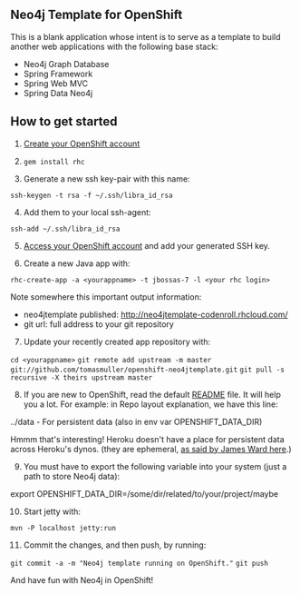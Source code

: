 Neo4j Template for OpenShift
----------------------------
This is a blank application whose intent is to serve as a template 
to build another web applications with the following base stack:

  * Neo4j Graph Database
  * Spring Framework
  * Spring Web MVC
  * Spring Data Neo4j


How to get started
------------------
1. [Create your OpenShift account](https://openshift.redhat.com/app)

2. `gem install rhc`

3. Generate a new ssh key-pair with this name:

  `ssh-keygen -t rsa -f ~/.ssh/libra_id_rsa`

4. Add them to your local ssh-agent:

  `ssh-add ~/.ssh/libra_id_rsa`

5. [Access your OpenShift account](https://openshift.redhat.com/app/account) and add your generated SSH key.

6. Create a new Java app with:

  `rhc-create-app -a <yourappname> -t jbossas-7 -l <your rhc login>`

  Note somewhere this important output information:

  * neo4jtemplate published:  http://neo4jtemplate-codenroll.rhcloud.com/
  * git url: full address to your git repository

7. Update your recently created app repository with:

  `cd <yourappname>`
  `git remote add upstream -m master git://github.com/tomasmuller/openshift-neo4jtemplate.git`
  `git pull -s recursive -X theirs upstream master`

8. If you are new to OpenShift, read the default [README](https://github.com/tomasmuller/openshift-neo4jtemplate/blob/master/docs/OPENSHIFT_README) file. It will help you a lot.
For example: in Repo layout explanation, we have this line:

  ../data - For persistent data (also in env var OPENSHIFT_DATA_DIR)

Hmmm that's interesting! Heroku doesn't have a place for persistent data across Heroku's dynos.
(they are ephemeral, [as said by James Ward here](http://stackoverflow.com/questions/7952324/heroku-worker-dyno-produces-file-how-to-read-it-from-web-dyno).)

9. You must have to export the following variable into your system (just a path to store Neo4j data):

  export OPENSHIFT_DATA_DIR=/some/dir/related/to/your/project/maybe

10. Start jetty with:

  `mvn -P localhost jetty:run`

11. Commit the changes, and then push, by running:

  `git commit -a -m "Neo4j template running on OpenShift."`
  `git push`


And have fun with Neo4j in OpenShift!

